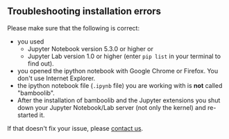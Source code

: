 ## Troubleshooting installation errors

Please make sure that the following is correct:

- you used
    - Jupyter Notebook version 5.3.0 or higher or
    - Jupyter Lab version 1.0 or higher (enter `pip list` in your terminal to find out).
- you opened the ipython notebook with Google Chrome or Firefox. You don't use Internet Explorer.
- the ipython notebook file (`.ipynb` file) you are working with is **not** called "bamboolib".
- After the installation of bamboolib and the Jupyter extensions you shut down your Jupyter Notebook/Lab server (not only the kernel) and re-started it.

<!-- If the installation still doesn't work, please continue reading.

## Manually install and enable Jupyter Extensions

As of Jupyter Notebook 5.3+, pip will not only install bamboolib, but also it's required notebook extensions. Sometimes however, this doesn't work automatically.

In such a case, you need to install and enable the bamboolib extension manually.

Open your terminal and run

```bash
jupyter nbextension enable --py widgetsnbextension --sys-prefix
jupyter nbextension install --py bamboolib --sys-prefix
jupyter nbextension enable --py bamboolib --sys-prefix
```

Then, restart your Jupyter notebook (make sure to shut down the server and start it over again) and run the code snippet again. -->

If that doesn't fix your issue, please [contact us](mailto:support@8080labs.com).